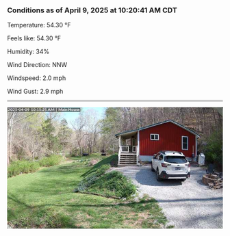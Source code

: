 ### Conditions as of April 9, 2025 at 10:20:41 AM CDT 

Temperature: 54.30 &deg;F

Feels like: 54.30 &deg;F

Humidity: 34%

Wind Direction: NNW

Windspeed: 2.0 mph

Wind Gust: 2.9 mph

---

<img src="./images/latest.jpeg"/>

